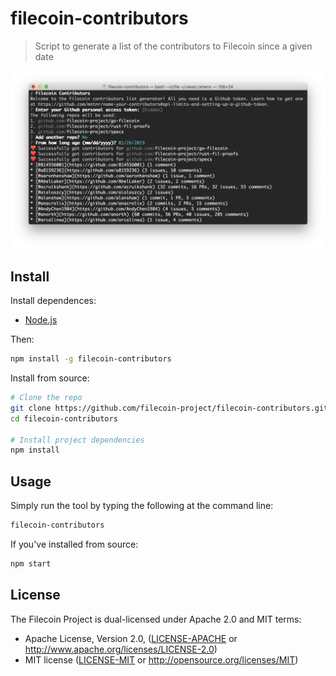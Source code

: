# filecoin-contributors

> Script to generate a list of the contributors to Filecoin since a given date

![Screenshot](https://raw.githubusercontent.com/filecoin-project/filecoin-contributors/master/screenshot.png)

## Install

Install dependences:

* [Node.js](https://nodejs.org/en/)

Then:

```sh
npm install -g filecoin-contributors
```

Install from source:

```sh
# Clone the repo
git clone https://github.com/filecoin-project/filecoin-contributors.git
cd filecoin-contributors

# Install project dependencies
npm install
```

## Usage

Simply run the tool by typing the following at the command line:

```sh
filecoin-contributors
```

If you've installed from source:

```sh
npm start
```

## License

The Filecoin Project is dual-licensed under Apache 2.0 and MIT terms:

- Apache License, Version 2.0, ([LICENSE-APACHE](https://github.com/filecoin-project/go-filecoin/blob/master/LICENSE-APACHE) or http://www.apache.org/licenses/LICENSE-2.0)
- MIT license ([LICENSE-MIT](https://github.com/filecoin-project/go-filecoin/blob/master/LICENSE-MIT) or http://opensource.org/licenses/MIT)
